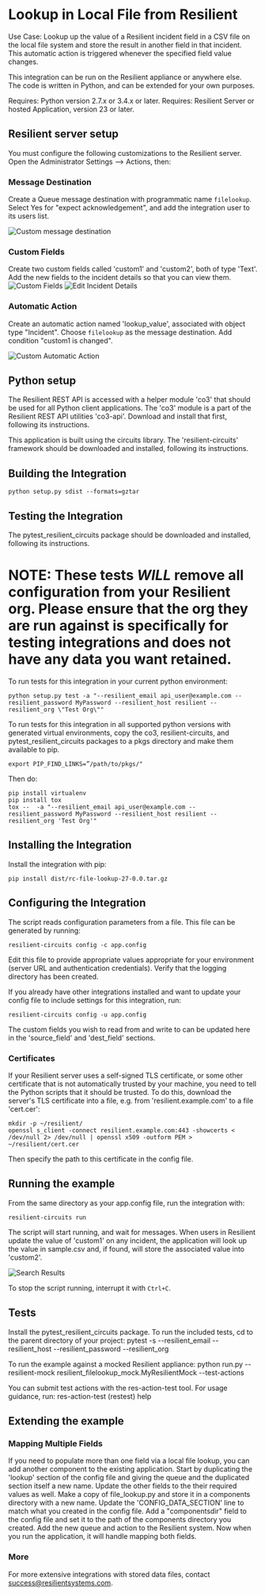 Lookup in Local File from Resilient
===================================

Use Case:  Lookup up the value of a Resilient incident field in a CSV
file on the local file system and store the result in another field in
that incident.  This automatic action is triggered whenever the
specified field value changes.

This integration can be run on the Resilient appliance or anywhere else.  
The code is written in Python, and can be extended for your own purposes.

Requires: Python version 2.7.x or 3.4.x or later.
Requires: Resilient Server or hosted Application, version 23 or later.

## Resilient server setup

You must configure the following customizations to the Resilient server.
Open the Administrator Settings --> Actions, then:

### Message Destination

Create a Queue message destination with programmatic name `filelookup`.
Select Yes for "expect acknowledgement", and add the integration user
to its users list.

![Custom message destination](documentation/messagedestination.png)

### Custom Fields

Create two custom fields called 'custom1' and 'custom2', both of type
'Text'.  Add the new fields to the incident details so that you can
view them.
![Custom Fields](documentation/customfield.png)
![Edit Incident Details](documentation/incidentdetails.png)

### Automatic Action

Create an automatic action named 'lookup_value', associated with object type
"Incident".  Choose `filelookup` as the message destination. Add condition
"custom1 is changed".

![Custom Automatic Action](documentation/automaticaction.png)

## Python setup

The Resilient REST API is accessed with a helper module 'co3' that should be
used for all Python client applications.  The 'co3' module is a part of the
Resilient REST API utilities 'co3-api'.  Download and install that first,
following its instructions.

This application is built using the circuits library.  The 'resilient-circuits'
framework should be downloaded and installed, following its instructions.

## Building the Integration
```
python setup.py sdist --formats=gztar
```

## Testing the Integration
The pytest\_resilient\_circuits package should be downloaded and installed, following its instructions.

# NOTE: These tests _WILL_ remove all configuration from your Resilient org.  Please ensure that the org they are run against is specifically for testing integrations and does not have any data you want retained.

To run tests for this integration in your current python environment:
```
python setup.py test -a "--resilient_email api_user@example.com --resilient_password MyPassword --resilient_host resilient --resilient_org \"Test Org\""
```

To run tests for this integration in all supported python versions with generated virtual environments, 
copy the co3, resilient-circuits, and pytest\_resilient\_circuits packages to a pkgs directory and make them available to pip.
```
export PIP_FIND_LINKS=”/path/to/pkgs/"
```
Then do:
```
pip install virtualenv
pip install tox
tox --  -a "--resilient_email api_user@example.com --resilient_password MyPassword --resilient_host resilient --resilient_org 'Test Org'"
```

## Installing the Integration

Install the integration with pip:
```
pip install dist/rc-file-lookup-27-0.0.tar.gz
```

## Configuring the Integration
The script reads configuration parameters from a file.
This file can be generated by running:
```
resilient-circuits config -c app.config
```
Edit this file to provide appropriate values
appropriate for your environment (server URL and authentication credentials).
Verify that the logging directory has been created.

If you already have other integrations installed and want to update your config
file to include settings for this integration, run:
```
resilient-circuits config -u app.config
```
The custom fields you wish to read from and write to can be updated here
in the 'source_field' and 'dest_field' sections.

### Certificates

If your Resilient server uses a self-signed TLS certificate, or some
other certificate that is not automatically trusted by your machine,
you need to tell the Python scripts that it should be trusted.
To do this, download the server's TLS certificate into a file,
e.g. from 'resilient.example.com' to a file 'cert.cer':

    mkdir -p ~/resilient/
    openssl s_client -connect resilient.example.com:443 -showcerts < /dev/null 2> /dev/null | openssl x509 -outform PEM > ~/resilient/cert.cer

Then specify the path to this certificate in the config file.

## Running the example
From the same directory as your app.config file, run the integration with:

    resilient-circuits run

The script will start running, and wait for messages.  When users in Resilient
update the value of 'custom1' on any incident, the application will look
up the value in sample.csv and, if found, will store the associated value
into 'custom2'.

![Search Results](documentation/results.png)

To stop the script running, interrupt it with `Ctrl+C`.

## Tests
Install the pytest_resilient_circuits package.
To run the included tests, cd to the parent directory of your project:
  pytest -s --resilient_email <resilient account email> --resilient_host <IP or hostname> --resilient_password <resilient account password> --resilient_org <org name> 

To run the example against a mocked Resilient appliance:
  python run.py --resilient-mock resilient_filelookup_mock.MyResilientMock --test-actions
  
You can submit test actions with the res-action-test tool. For usage guidance, run:
  res-action-test
  (restest) help


## Extending the example

### Mapping Multiple Fields

If you need to populate more than one field via a local file lookup,
you can add another component to the existing application. Start by
duplicating the 'lookup' section of the config file and giving
the queue and the duplicated section itself a new name.  Update the
other fields to the their required values as well.  Make a copy of
file_lookup.py and store it in a components directory with a new
name.  Update the 'CONFIG_DATA_SECTION' line to match what you created
in the config file.  Add a "componentsdir" field to the config file and set 
it to the path of the components directory you created.
Add the new queue and action to the Resilient system.
Now when you run the application, it will handle mapping both fields.

### More
For more extensive integrations with stored data files, contact
[success@resilientsystems.com](success@resilientsystems.com).
